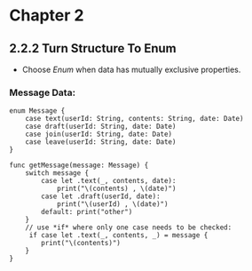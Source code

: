 # Chapter 2

## 2.2.2 Turn Structure To Enum

- Choose *Enum* when data has mutually exclusive properties.

### Message Data: 

```
enum Message {
    case text(userId: String, contents: String, date: Date)
    case draft(userId: String, date: Date)
    case join(userId: String, date: Date)
    case leave(userId: String, date: Date)
}

func getMessage(message: Message) {
    switch message {
        case let .text(_, contents, date):
            print("\(contents) , \(date)")
        case let .draft(userId, date):
            print("\(userId) , \(date)")
        default: print("other")
    }
    // use *if* where only one case needs to be checked:
     if case let .text(_, contents, _) = message {
        print("\(contents)")
    }
}

```
